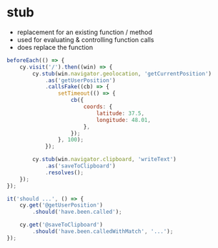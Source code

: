 # stub

- replacement for an existing function / method
- used for evaluating & controlling function calls
- does replace the function

```js
beforeEach(() => {
    cy.visit('/').then((win) => {
        cy.stub(win.navigator.geolocation, 'getCurrentPosition')
            .as('getUserPosition')
            .callsFake((cb) => {
                setTimeout(() => {
                    cb({
                        coords: {
                            latitude: 37.5,
                            longitude: 48.01,
                        },
                    });
                }, 100);
            });

        cy.stub(win.navigator.clipboard, 'writeText')
            .as('saveToClipboard')
            .resolves();
    });
});

it('should ...', () => {
    cy.get('@getUserPosition')
        .should('have.been.called');

    cy.get('@saveToClipboard')
        .should('have.been.calledWithMatch', '...');
});
```
